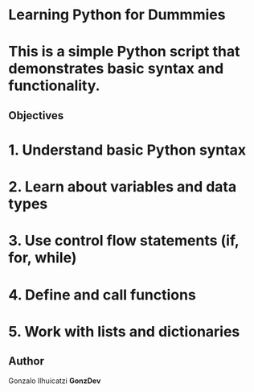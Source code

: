 # Learning Python for Dummmies
# This is a simple Python script that demonstrates basic syntax and functionality.

## Objectives
# 1. Understand basic Python syntax
# 2. Learn about variables and data types
# 3. Use control flow statements (if, for, while)
# 4. Define and call functions
# 5. Work with lists and dictionaries


## Author
Gonzalo Ilhuicatzi **GonzDev**